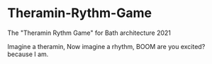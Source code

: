 # Theramin-Rythm-Game
The "Theramin Rythm Game" for Bath architecture 2021

Imagine a theramin,
Now imagine a rhythm,
BOOM
are you excited?
because I am.
